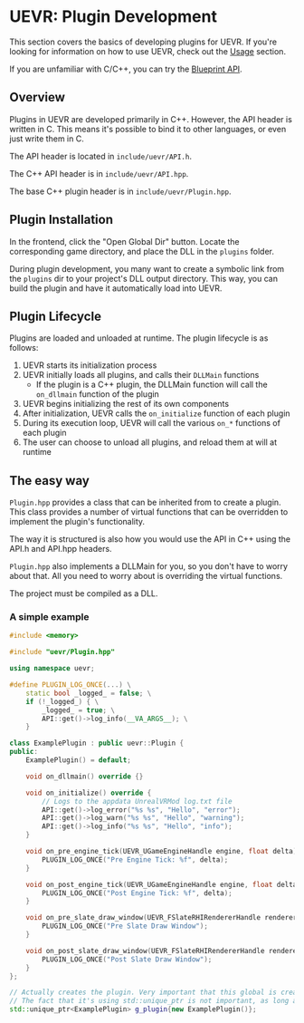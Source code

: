 # UEVR: Plugin Development

This section covers the basics of developing plugins for UEVR. If you're looking for information on how to use UEVR, check out the [Usage](../usage/overview.md) section.

If you are unfamiliar with C/C++, you can try the [Blueprint API](blueprint.md).

## Overview

Plugins in UEVR are developed primarily in C++. However, the API header is written in C. This means it's possible to bind it to other languages, or even just write them in C. 

The API header is located in `include/uevr/API.h`. 

The C++ API header is in `include/uevr/API.hpp`.

The base C++ plugin header is in `include/uevr/Plugin.hpp`.

## Plugin Installation

In the frontend, click the "Open Global Dir" button. Locate the corresponding game directory, and place the DLL in the `plugins` folder.

During plugin development, you many want to create a symbolic link from the `plugins` dir to your project's DLL output directory. This way, you can build the plugin and have it automatically load into UEVR.

## Plugin Lifecycle

Plugins are loaded and unloaded at runtime. The plugin lifecycle is as follows:

1. UEVR starts its initialization process
2. UEVR initially loads all plugins, and calls their `DLLMain` functions
   * If the plugin is a C++ plugin, the DLLMain function will call the `on_dllmain` function of the plugin
3. UEVR begins initializing the rest of its own components
4. After initialization, UEVR calls the `on_initialize` function of each plugin
5. During its execution loop, UEVR will call the various `on_*` functions of each plugin
6. The user can choose to unload all plugins, and reload them at will at runtime

## The easy way

`Plugin.hpp` provides a class that can be inherited from to create a plugin. This class provides a number of virtual functions that can be overridden to implement the plugin's functionality.

The way it is structured is also how you would use the API in C++ using the API.h and API.hpp headers.

`Plugin.hpp` also implements a DLLMain for you, so you don't have to worry about that. All you need to worry about is overriding the virtual functions.

The project must be compiled as a DLL.

### A simple example

```cpp
#include <memory>

#include "uevr/Plugin.hpp"

using namespace uevr;

#define PLUGIN_LOG_ONCE(...) \
    static bool _logged_ = false; \
    if (!_logged_) { \
        _logged_ = true; \
        API::get()->log_info(__VA_ARGS__); \
    }

class ExamplePlugin : public uevr::Plugin {
public:
    ExamplePlugin() = default;

    void on_dllmain() override {}

    void on_initialize() override {
        // Logs to the appdata UnrealVRMod log.txt file
        API::get()->log_error("%s %s", "Hello", "error");
        API::get()->log_warn("%s %s", "Hello", "warning");
        API::get()->log_info("%s %s", "Hello", "info");
    }

    void on_pre_engine_tick(UEVR_UGameEngineHandle engine, float delta) override {
        PLUGIN_LOG_ONCE("Pre Engine Tick: %f", delta);
    }

    void on_post_engine_tick(UEVR_UGameEngineHandle engine, float delta) override {
        PLUGIN_LOG_ONCE("Post Engine Tick: %f", delta);
    }

    void on_pre_slate_draw_window(UEVR_FSlateRHIRendererHandle renderer, UEVR_FViewportInfoHandle viewport_info) override {
        PLUGIN_LOG_ONCE("Pre Slate Draw Window");
    }

    void on_post_slate_draw_window(UEVR_FSlateRHIRendererHandle renderer, UEVR_FViewportInfoHandle viewport_info) override {
        PLUGIN_LOG_ONCE("Post Slate Draw Window");
    }
};

// Actually creates the plugin. Very important that this global is created.
// The fact that it's using std::unique_ptr is not important, as long as the constructor is called in some way.
std::unique_ptr<ExamplePlugin> g_plugin{new ExamplePlugin()};
```

